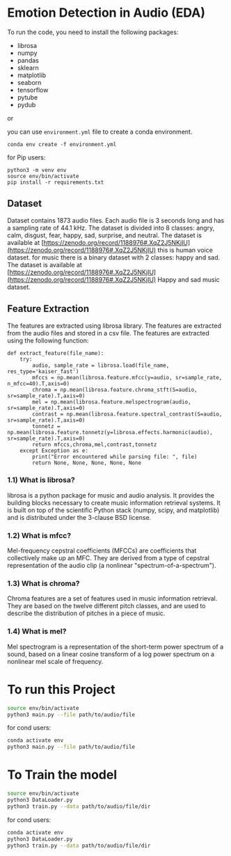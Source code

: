 # Emotion Detection in Audio (EDA)

To run the code, you need to install the following packages:

- librosa
- numpy
- pandas
- sklearn
- matplotlib
- seaborn
- tensorflow
- pytube
- pydub
 
or 

you can use ```environment.yml``` file to create a conda environment.
    
    conda env create -f environment.yml

for Pip users:

    python3 -m venv env
    source env/bin/activate
    pip install -r requirements.txt

## Dataset

Dataset contains 1873 audio files. Each audio file is 3 seconds long and has a sampling rate of 44.1 kHz. The dataset is divided into 8 classes: angry, calm, disgust, fear, happy, sad, surprise, and neutral. The dataset is available at [https://zenodo.org/record/1188976#.XqZ2J5NKjIU](https://zenodo.org/record/1188976#.XqZ2J5NKjIU)
this is human voice dataset. for music there is a binary dataset with 2 classes: happy and sad. The dataset is available at [https://zenodo.org/record/1188976#.XqZ2J5NKjIU](https://zenodo.org/record/1188976#.XqZ2J5NKjIU)
Happy and sad music dataset.

## Feature Extraction

The features are extracted using librosa library. The features are extracted from the audio files and stored in a csv file. The features are extracted using the following function:

    def extract_feature(file_name):
        try:
            audio, sample_rate = librosa.load(file_name, res_type='kaiser_fast')
            mfccs = np.mean(librosa.feature.mfcc(y=audio, sr=sample_rate, n_mfcc=40).T,axis=0)
            chroma = np.mean(librosa.feature.chroma_stft(S=audio, sr=sample_rate).T,axis=0)
            mel = np.mean(librosa.feature.melspectrogram(audio, sr=sample_rate).T,axis=0)
            contrast = np.mean(librosa.feature.spectral_contrast(S=audio, sr=sample_rate).T,axis=0)
            tonnetz = np.mean(librosa.feature.tonnetz(y=librosa.effects.harmonic(audio), sr=sample_rate).T,axis=0)
            return mfccs,chroma,mel,contrast,tonnetz
        except Exception as e:
            print("Error encountered while parsing file: ", file)
            return None, None, None, None, None

### 1.1) What is librosa?

librosa is a python package for music and audio analysis. 
It provides the building blocks necessary to create music information
retrieval systems. It is built on top of the scientific 
Python stack (numpy, scipy, and matplotlib) and is distributed under the 3-clause BSD license.

### 1.2) What is mfcc?

Mel-frequency cepstral coefficients (MFCCs) are coefficients that 
collectively make up an MFC. They are derived from a 
type of cepstral representation of the audio clip (a nonlinear 
"spectrum-of-a-spectrum").

### 1.3) What is chroma?
Chroma features are a set of features used in music information retrieval. 
They are based on the twelve different pitch classes, and are 
used to describe the distribution of pitches in a piece of music.

### 1.4) What is mel?
Mel spectrogram is a representation of the short-term power spectrum of a sound, based on a linear 
cosine transform of a log power spectrum on a nonlinear mel scale of frequency.

# To run this Project

```bash
source env/bin/activate
python3 main.py --file path/to/audio/file
```
for cond users:

```bash
conda activate env
python3 main.py --file path/to/audio/file
```
# To Train the model

```bash
source env/bin/activate
python3 DataLoader.py
python3 train.py --data path/to/audio/file/dir
```
for cond users:

```bash
conda activate env
python3 DataLoader.py
python3 train.py --data path/to/audio/file/dir
```
